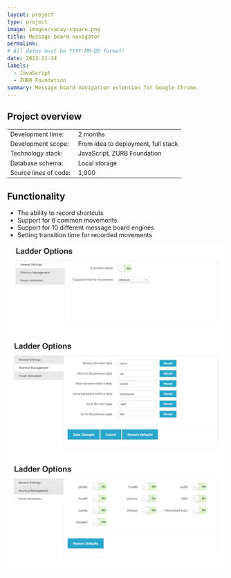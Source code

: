```yaml
---
layout: project
type: project
image: images/vacay-square.png
title: Message board navigator
permalink: 
# All dates must be YYYY-MM-DD format!
date: 2013-11-24
labels:
  - JavaScript
  - ZURB Foundation
summary: Message board navigation extension for Google Chrome.
---
```


## Project overview

<table>
  <tr>
    <td>Development time:&nbsp;</td>
    <td>2 months</td>
  </tr>
  <tr>
    <td>Development scope:&nbsp;</td>
    <td>From idea to deployment, full stack</td>
  </tr>
  <tr>
    <td>Technology stack:&nbsp;</td>
    <td>JavaScript, ZURB Foundation</td>
  </tr>
  <tr>
    <td>Database schema:&nbsp;</td>
    <td>Local storage</td>
  </tr>
  <tr>
    <td>Source lines of code:&nbsp;</td>
    <td>1,000</td>
  </tr>
</table>

## Functionality

- The ability to record shortcuts
- Support for 6 common movements
- Support for 10 different message board engines
- Setting transition time for recorded movements

<div class="ui small rounded images">
  <a href="../images/lr_01.png" target="_blank"><img class="ui image" src="../images/lr_01.png"></a>
  <a href="../images/lr_02.png" target="_blank"><img class="ui image" src="../images/lr_02.png"></a>
  <a href="../images/lr_03.png" target="_blank"><img class="ui image" src="../images/lr_03.png"></a>
</div>


